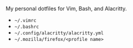 My personal dotfiles for Vim, Bash, and Alacritty.

- `~/.vimrc`
- `~/.bashrc` 
- `~/.config/alacritty/alacritty.yml`
- `~/.mozilla/firefox/<profile name>`
